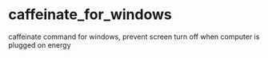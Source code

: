 # caffeinate_for_windows
caffeinate command for windows, prevent screen turn off when computer is plugged on energy
